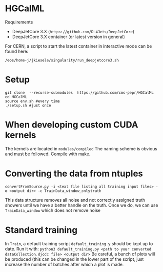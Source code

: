 HGCalML
===============================================================================

Requirements
  * DeepJetCore 3.X (``https://github.com/DL4Jets/DeepJetCore``)
  * DeepJetCore 3.X container (or latest version in general)
  
For CERN, a script to start the latest container in interactive mode can be found here:

``/eos/home-j/jkiesele/singularity/run_deepjetcore3.sh``


Setup
===========

```
git clone  --recurse-submodules  https://github.com/cms-pepr/HGCalML
cd HGCalML
source env.sh #every time
./setup.sh #just once
```


When developing custom CUDA kernels
===========

The kernels are located in 
``modules/compiled``
The naming scheme is obvious and must be followed. Compile with make.



Converting the data from ntuples
===========

``convertFromSource.py -i <text file listing all training input files> -o <output dir> -c TrainData_window_onlytruth``

This data structure removes all noise and not correctly assigned truth showers until we have a better handle on the truth. Once we do, we can use ``TrainData_window`` which does not remove noise


Standard training
===========

In ``Train``,  a default training script ``default_training.y`` should be kept up to date.
Run it with:
``python3 default_training.py <path to your converted dataCollection.djcdc file> <output dir>``
Be careful, a bunch of plots will be produced (this  can be changed in the lower part of the script, just increase the number of batches after which a plot is made.



